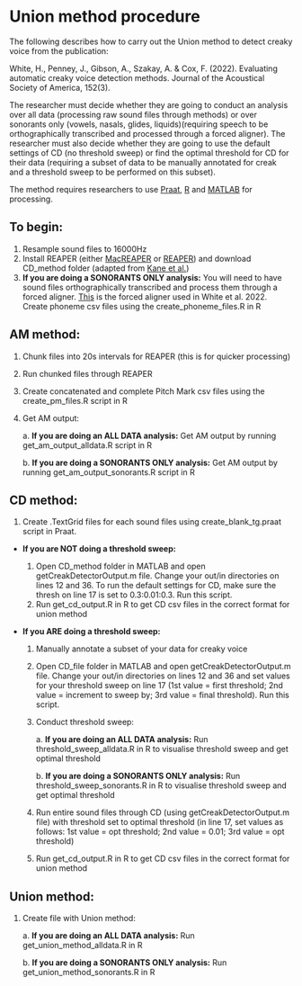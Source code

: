 # Union method procedure
The following describes how to carry out the Union method to detect creaky voice from the publication: 

White, H., Penney, J., Gibson, A., Szakay, A. & Cox, F. (2022). Evaluating automatic creaky voice detection methods. 
    Journal of the Acoustical Society of America, 152(3).
    
The researcher must decide whether they are going to conduct an analysis over all data (processing raw sound files through methods) or over sonorants only
(vowels, nasals, glides, liquids)(requiring speech to be orthographically transcribed and processed through a forced aligner).
The researcher must also decide whether they are going to use the default settings of CD (no threshold sweep) or find the optimal threshold for CD for 
their data (requiring a subset of data to be manually annotated for creak and a threshold sweep to be performed on this subset).

The method requires researchers to use [Praat](https://www.fon.hum.uva.nl/praat/), [R](https://www.R-project.org/) and [MATLAB](https://au.mathworks.com/products/matlab.html) for processing.

## To begin:
1. Resample sound files to 16000Hz
2. Install REAPER (either [MacREAPER](https://kjdallaston.com/projects/) or [REAPER](https://github.com/google/REAPER/)) and download CD_method folder (adapted from [Kane et al.](https://github.com/jckane/Voice_Analysis_Toolkit/))
3. **If you are doing a SONORANTS ONLY analysis:** You will need to have sound files orthographically transcribed and process them through a forced aligner. [This](https://clarin.phonetik.uni-muenchen.de/BASWebServices/interface/Pipeline) is the forced aligner used in White et al. 2022. Create phoneme csv files using the create_phoneme_files.R in R

## AM method:
1. Chunk files into 20s intervals for REAPER (this is for quicker processing)
2. Run chunked files through REAPER
3. Create concatenated and complete Pitch Mark csv files using the create_pm_files.R script in R
4. Get AM output:

    a. **If you are doing an ALL DATA analysis:** Get AM output by running get_am_output_alldata.R script in R
   
    b. **If you are doing a SONORANTS ONLY analysis:** Get AM output by running get_am_output_sonorants.R script in R

## CD method:
1. Create .TextGrid files for each sound files using create_blank_tg.praat script in Praat.
- **If you are NOT doing a threshold sweep:**

    1. Open CD_method folder in MATLAB and open getCreakDetectorOutput.m file. Change your out/in directories on lines 12 and 36. To run the default settings for CD, make sure the thresh on line 17 is set to 0.3:0.01:0.3. Run this script.
    2. Run get_cd_output.R in R to get CD csv files in the correct format for union method

- **If you ARE doing a threshold sweep:**

    1. Manually annotate a subset of your data for creaky voice
    2. Open CD_file folder in MATLAB and open getCreakDetectorOutput.m file. Change your out/in directories on lines 12 and 36 and set values for your threshold sweep on line 17 (1st value = first threshold; 2nd value = increment to sweep by; 3rd value = final threshold). Run this script.
    3. Conduct threshold sweep:
   
        a. **If you are doing an ALL DATA analysis:** Run threshold_sweep_alldata.R in R to visualise threshold sweep and get optimal threshold
      
        b. **If you are doing a SONORANTS ONLY analysis:** Run threshold_sweep_sonorants.R in R to visualise threshold sweep and get optimal threshold
   
    4. Run entire sound files through CD (using getCreakDetectorOutput.m file) with threshold set to optimal threshold (in line 17, set values as follows: 1st value = opt threshold; 2nd value = 0.01; 3rd value = opt threshold)
    5. Run get_cd_output.R in R to get CD csv files in the correct format for union method

## Union method:
1. Create file with Union method:

    a. **If you are doing an ALL DATA analysis:** Run get_union_method_alldata.R in R
   
    b. **If you are doing a SONORANTS ONLY analysis:** Run get_union_method_sonorants.R in R
